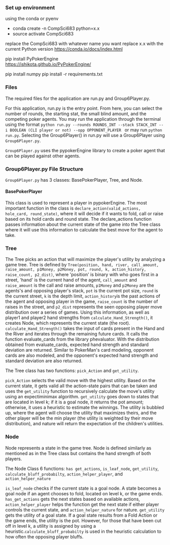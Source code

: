 ### Set up environment
using the conda or pyenv

- conda create -n CompSci683 python=x.x
- source activate CompSci683

replace the CompSci683 with whatever name you want
replace x.x with the current Python version
https://conda.io/docs/index.html

pip install PyPokerEngine  
https://ishikota.github.io/PyPokerEngine/

pip install numpy
pip install -r requirements.txt

### Files

The required files for the application are run.py and Group6Player.py.

For this application, run.py is the entry point. From here, you can select the number of rounds, the starting stat, the small blind amount, and the competing poker agents. You may run the application through the terminal using the format `python run.py --rounds ROUNDS_INT --stack STACK_INT --i BOOLEAN (CLI player or not) --opp OPPONENT_PLAYER ` or may run `python run.py`. Selecting the Group6Player() in run.py will use a Group6Player using `Group6Player.py`.


`Group6Player.py` uses the pypokerEngine library to create a poker agent that can be played against other agents.


### Group6Player.py File Structure

`Group6Player.py` has 3 classes: BasePokerPlayer, Tree, and Node.

#### BasePokerPlayer

This class is used to represent a player in pypokerEngine. The most important function in the class is `declare_action(valid_actions, hole_card, round_state)`, where it will decide if it wants to fold, call or raise based on its hold cards and round state. The declare_actions function passes information about the current state of the game into the Tree class where it will use this information to calculate the best move for the agent to take.

### Tree

The Tree picks an action that will maximize the player's utility by analyzing a game tree. Tree is defined by `Tree(position, hand, river, call_amount, raise_amount, p1Money, p2Money, pot, round, k, action_history, raise_count, p2_dist)`, where 'position' is binary with who goes first in a street, 'hand' is the current hand of the agent, `call_amount` and `raise_amount` is the call and raise amounts, `p1Money` and `p2Money` are the agents's and opposing player's stack, `pot` is the current pot size, `round` is the current street, `k` is the depth limit, `action_history`is  the past actions of the agent and opposing player in the game, `raise_count` is the number of raises in the street, and `p2_dist` represents the seen opposing player move distribution over a series of games. Using this information, as well as player1 and player2 hand strengths from `calculate_Hand_Strength()`, it creates Node, which represents the current state (the root). `calculate_Hand_Strength()` takes the input of cards present in the Hand and the River and iterates through the remaining future cards. It calls the function evaluate_cards from the library phevaluator. With the distribution obtained from evaluate_cards, expected hand strength and standard deviation are returned. Similar to PokerMan's card modeling, opponent cards are also modeled, and the opponent's expected hand strength and standard deviation are also returned. 

The Tree class has two functions: `pick_Action` and `get_utility`.

`pick_Action` selects the valid move with the highest utility. Based on the current state, it gets valid all the action-state pairs that can be taken and uses the `get_utility` function to recursively calculate the move's utility using an expectiminimax algorithm. 
`get_utility` goes down to states that are located in level k; if it is a goal node, it returns the pot amount; otherwise, it uses a heuristic to estimate the winnings. The utility is bubbled up, where the agent will choose the utility that maximizes theirs, and the other player will be the min player (the utility is weighted by their move distribution), and nature will return the expectation of the children's utilities.

### Node

Node represents a state in the game tree. Node is defined similarly as mentioned as in the Tree class but contains the hand strength of both players.

The Node Class 6 functions: `has get_actions`, `is_leaf_node`, `get_utility`, `calculate_bluff_probabilty`, `action_helper_player`, and `action_helper_nature`

`is_leaf_node` checks if the current state is a goal node. A state becomes a goal node if an agent chooses to fold, located on level k, or the game ends. 
`has_get_actions` gets the next states based on available actions, `action_helper_player` helps the function get the next state if either player controls the current state, and `action_helper_nature` for nature. 
`get_utility` gets the utility of a goal state. If a goal state results from a Fold Action or the game ends, the utility is the pot. However, for those that have been cut off in level k, a utility is assigned by using a heuristic.`calculate_bluff_probabilty` is used in the heuristic calculation to how often the opposing player bluffs.
